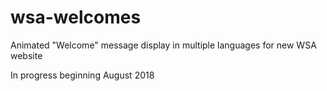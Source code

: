 # wsa-welcomes

Animated "Welcome" message display in multiple languages for new WSA website

In progress beginning August 2018
